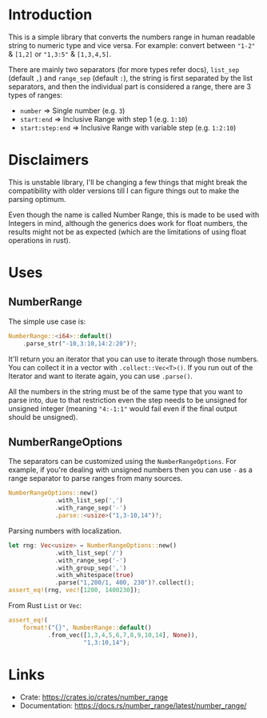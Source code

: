 # Introduction
This is a simple library that converts the numbers range in human readable string to numeric type and vice versa. For example: convert between `"1-2"` & `[1,2]` or `"1,3:5"` & `[1,3,4,5]`.

There are mainly two separators (for more types refer docs), `list_sep` (default `,`) and `range_sep` (default `:`), the string is first separated by the list separators, and then the individual part is considered a range, there are 3 types of ranges:

- `number` ⇒ Single number (e.g. `3`)
- `start:end` ⇒ Inclusive Range with step 1 (e.g. `1:10`)
- `start:step:end` ⇒ Inclusive Range with variable step (e.g. `1:2:10`)

# Disclaimers
This is unstable library, I'll be changing a few things that might break the compatibility with older versions till I can figure things out to make the parsing optimum. 

Even though the name is called Number Range, this is made to be used with Integers in mind, although the generics does work for float numbers, the results might not be as expected (which are the limitations of using float operations in rust).

# Uses
## NumberRange
The simple use case is:
```rust
NumberRange::<i64>::default()
	.parse_str("-10,3:10,14:2:20")?;
```
It'll return you an iterator that you can use to iterate through those numbers. You can collect it in a vector with `.collect::Vec<T>()`. If you run out of the Iterator and want to iterate again, you can use `.parse()`.

All the numbers in the string must be of the same type that you want to parse into, due to that restriction even the step needs to be unsigned for unsigned integer (meaning `"4:-1:1"` would fail even if the final output should be unsigned).

## NumberRangeOptions
The separators can be customized using the `NumberRangeOptions`. For example, if you're dealing with unsigned numbers then you can use `-` as a range separator to parse ranges from many sources.
```rust
NumberRangeOptions::new()
             .with_list_sep(',')
             .with_range_sep('-')
             .parse::<usize>("1,3-10,14")?;
```
Parsing numbers with localization.
```rust
let rng: Vec<usize> = NumberRangeOptions::new()
             .with_list_sep('/')
             .with_range_sep('-')
             .with_group_sep(',')
             .with_whitespace(true)
             .parse("1,200/1, 400, 230")?.collect();
assert_eq!(rng, vec![1200, 1400230]);
```

From Rust `List` or `Vec`:
```rust
assert_eq!(
    format!("{}", NumberRange::default()
           .from_vec([1,3,4,5,6,7,8,9,10,14], None)),
                     "1,3:10,14");
```

# Links
- Crate: <https://crates.io/crates/number_range>
- Documentation: <https://docs.rs/number_range/latest/number_range/>
